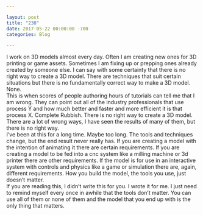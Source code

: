 ```yaml
---

layout: post  
title: "238"  
date: 2017-05-22 00:00:00 -700  
categories: Blog

---
```


I work on 3D models almost every day. Often I am creating new ones for 3D printing or game assets. Sometimes I am fixing up or prepping ones already created by someone else. I can say with some certainty that there is no right way to create a 3D model. There are techniques that suit certain situations but there is no fundamentally correct way to make a 3D model. None.  
This is when scores of people authoring hours of tutorials can tell me that I am wrong. They can point out all of the industry professionals that use process Y and how much better and faster and more efficient it is that process X. Complete Rubbish. There is no right way to create a 3D model. There are a lot of wrong ways, I have seen the results of many of them, but there is no right way.  
I’ve been at this for a long time. Maybe too long. The tools and techniques change, but the end result never really has. If you are creating a model with the intention of animating it there are certain requirements. If you are creating a model to be fed into a cnc system like a milling machine or 3d printer there are other requirements. If the model is for use in an interactive system with controls and physics like a game or simulation there are, again, different requirements. How you build the model, the tools you use, just doesn’t matter.   
If you are reading this, I didn’t write this for you. I wrote it for me. I just need to remind myself every once in awhile that the tools don’t matter. You can use all of them or none of them and the model that you end up with is the only thing that matters.   
  
​